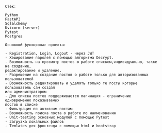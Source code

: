     Стек:

    Python
    FastAPI
    Sqlalchemy
    Uvicorn (server)
    Pytest
    Postgres

    Основной функционал проекта:

    - Registration, Login, Logout - через JWT
    - Хэширование паролей с помощью алгоритма Decrypt.
    - Возможность на просмотр постов о работе списком,индивидуально, также на создание, 
    редактирование и удаление.
    - Разрешение на создание постов о работе только для авторизованных пользователей
    - Возможность редактировать и удалять только те посты которые пользователь сам создал 
    или администратором
    - Для списка постов поддерживается пагинация - ограничение одновременно показываемых 
    постов в списке
    - Фильтрация по активным постам
    - Возможность поиска поста о работе по наименованию
    - Unit-testing основных модулей с помощью Pytest
    - Загрузка локальных файлов
    - Temlates для фронтенда с помощью html и bootstrap

